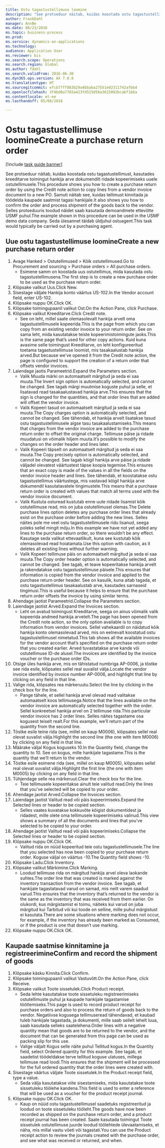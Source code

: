 ```yaml
--- 
title: Ostu tagastustellimuse loomine
description: "See protseduur näitab, kuidas koostada ostu tagastustellimust, kasutades kreeditarve toimingut hankija arve dokumendilt ridade kopeerimiseks uuele ostutellimusele."
author: FrankDahl
manager: AnnBe
ms.date: 08/23/2016
ms.topic: business-process
ms.prod: 
ms.service: dynamics-ax-applications
ms.technology: 
audience: Application User
ms.reviewer: bis
ms.search.scope: Operations
ms.search.region: Global
ms.author: fdahl
ms.search.validFrom: 2016-06-30
ms.dyn365.ops.version: AX 7.0.0
ms.translationtype: HT
ms.sourcegitcommit: efcb77ff883b29a4bbaba27551e02311742afbbd
ms.openlocfilehash: 3f4bd0a7765a423fd515058a3615092bcabf1b6a
ms.contentlocale: et-ee
ms.lasthandoff: 05/08/2018

---
```

# <a name="create-a-purchase-return-order"></a><span data-ttu-id="9c62a-103">Ostu tagastustellimuse loomine</span><span class="sxs-lookup"><span data-stu-id="9c62a-103">Create a purchase return order</span></span>

[!include [task guide banner](../../includes/task-guide-banner.md)]

<span data-ttu-id="9c62a-104">See protseduur näitab, kuidas koostada ostu tagastustellimust, kasutades kreeditarve toimingut hankija arve dokumendilt ridade kopeerimiseks uuele ostutellimusele.</span><span class="sxs-lookup"><span data-stu-id="9c62a-104">This procedure shows you how to create a purchase return order by using the Credit note action to copy lines from a vendor invoice document to a new PO.</span></span> <span data-ttu-id="9c62a-105">Samuti näitab see, kuidas tellimust kinnitada ja töödelda kaupade saatmist tagasi hankijale.</span><span class="sxs-lookup"><span data-stu-id="9c62a-105">It also shows you how to confirm the order and process shipment of the goods back to the vendor.</span></span> <span data-ttu-id="9c62a-106">Selles protseduuris toodud näidet saab kasutada demoandmete ettevõtte USMF puhul.</span><span class="sxs-lookup"><span data-stu-id="9c62a-106">The example shown in this procedure can be used in the USMF demo data company.</span></span> <span data-ttu-id="9c62a-107">Seda ülesannet täidab üldjuhul ostuagent.</span><span class="sxs-lookup"><span data-stu-id="9c62a-107">This task would typically be carried out by a purchasing agent.</span></span>


## <a name="create-a-new-purchase-return-order"></a><span data-ttu-id="9c62a-108">Uue ostu tagastustellimuse loomine</span><span class="sxs-lookup"><span data-stu-id="9c62a-108">Create a new purchase return order</span></span>
1. <span data-ttu-id="9c62a-109">Avage Hanked > Ostutellimused > Kõik ostutellimused.</span><span class="sxs-lookup"><span data-stu-id="9c62a-109">Go to Procurement and sourcing > Purchase orders > All purchase orders.</span></span>
    * <span data-ttu-id="9c62a-110">Esimene samm on koostada uus ostutellimus, mida kasutada ostu tagastustellimusena.</span><span class="sxs-lookup"><span data-stu-id="9c62a-110">The first step is to create a new purchase order to be used as the purchase return order.</span></span>  
2. <span data-ttu-id="9c62a-111">Klõpsake valikut Uus.</span><span class="sxs-lookup"><span data-stu-id="9c62a-111">Click New.</span></span>
3. <span data-ttu-id="9c62a-112">Sisestage väljale Hankija konto väärtus US-102.</span><span class="sxs-lookup"><span data-stu-id="9c62a-112">In the Vendor account field, enter US-102.</span></span>
4. <span data-ttu-id="9c62a-113">Klõpsake nuppu OK.</span><span class="sxs-lookup"><span data-stu-id="9c62a-113">Click OK.</span></span>
5. <span data-ttu-id="9c62a-114">Klõpsake toimingupaanil valikut Ost.</span><span class="sxs-lookup"><span data-stu-id="9c62a-114">On the Action Pane, click Purchase.</span></span>
6. <span data-ttu-id="9c62a-115">Klõpsake valikut Kreeditarve.</span><span class="sxs-lookup"><span data-stu-id="9c62a-115">Click Credit note.</span></span>
    * <span data-ttu-id="9c62a-116">See on leht, millel saate olemasolevalt hankija arvelt oma tagastustellimusele kopeerida.</span><span class="sxs-lookup"><span data-stu-id="9c62a-116">This is the page from which you can copy from an existing vendor invoice to your return order.</span></span> <span data-ttu-id="9c62a-117">See on sama leht, mida kasutatakse teiste kopeerimistoimingute jaoks.</span><span class="sxs-lookup"><span data-stu-id="9c62a-117">This is the same page that’s used for other copy actions.</span></span> <span data-ttu-id="9c62a-118">Kuid kuna avasime selle toimingust Kreeditarve, on leht konfigureeritud toetama tagastustellimuse loomist, mis tasakaalustab hankija arved.</span><span class="sxs-lookup"><span data-stu-id="9c62a-118">But because we’ve opened it from the Credit note action, the page is configured to support the creation of a return order that offsets vendor invoices.</span></span>  
7. <span data-ttu-id="9c62a-119">Laiendage jaotis Parameetrid.</span><span class="sxs-lookup"><span data-stu-id="9c62a-119">Expand the Parameters section.</span></span>
    * <span data-ttu-id="9c62a-120">Valik Muuda märki on automaatselt märgitud ja seda ei saa muuta.</span><span class="sxs-lookup"><span data-stu-id="9c62a-120">The Invert sign option is automatically selected, and cannot be changed.</span></span> <span data-ttu-id="9c62a-121">See tagab märgi muutmise koguste puhul ja selle, et lisatavad read tasakaalustavad hankija arve.</span><span class="sxs-lookup"><span data-stu-id="9c62a-121">This ensures that the sign is changed for the quantities, and that order lines that are added will offset the vendor invoice.</span></span>  
    * <span data-ttu-id="9c62a-122">Valik Kopeeri tasud on automaatselt märgitud ja seda ei saa muuta.</span><span class="sxs-lookup"><span data-stu-id="9c62a-122">The Copy charges option is automatically selected, and cannot be changed.</span></span> <span data-ttu-id="9c62a-123">See tähendab, et hankija arvelt lisatakse tasud ostu tagastustellimusele algse tasu tasakaalustamiseks.</span><span class="sxs-lookup"><span data-stu-id="9c62a-123">This means that charges from the vendor invoice are added to the purchase return order to offset the original charge.</span></span> <span data-ttu-id="9c62a-124">Tellimuse päise ja ridade muudatusi on võimalik hiljem muuta.</span><span class="sxs-lookup"><span data-stu-id="9c62a-124">It’s possible to modify the changes on the order header and lines later.</span></span>  
    * <span data-ttu-id="9c62a-125">Valik Kopeeri täpselt on automaatselt märgitud ja seda ei saa muuta.</span><span class="sxs-lookup"><span data-stu-id="9c62a-125">The Copy precisely option is automatically selected, and cannot be changed.</span></span> <span data-ttu-id="9c62a-126">See tagab kõigil hankija arve päise ja ridade väljadel olevatest väärtustest täpse koopia tegemise.</span><span class="sxs-lookup"><span data-stu-id="9c62a-126">This ensures that an exact copy is made of the values in all the fields on the vendor invoice header and lines.</span></span> <span data-ttu-id="9c62a-127">See tähendab, et koostatakse ostu tagastustellimus väärtustega, mis vastavad kõigil hankija arve dokumendil kasutatavatele tingimustele.</span><span class="sxs-lookup"><span data-stu-id="9c62a-127">This means that a purchase return order is created with values that match all terms used with the vendor invoice document.</span></span>  
    * <span data-ttu-id="9c62a-128">Valik Kustuta osturead kustutab enne uute ridade lisamist kõik ostutellimuse read, mis on juba ostutellimusel olemas.</span><span class="sxs-lookup"><span data-stu-id="9c62a-128">The Delete purchase lines option deletes any purchase order lines that already exist on the purchase order before adding the new lines.</span></span> <span data-ttu-id="9c62a-129">Selles näites pole me veel ostu tagastustellimusele ridu lisanud, seega poleks sellel mingit mõju.</span><span class="sxs-lookup"><span data-stu-id="9c62a-129">In this example we have not yet added any lines to the purchase return order, so there wouldn’t be any effect.</span></span> <span data-ttu-id="9c62a-130">Kasutage seda valikut ettevaatlikult, kuna see kustutab kõik olemasolevad read hoiatamata.</span><span class="sxs-lookup"><span data-stu-id="9c62a-130">Use this option with caution, as it deletes all existing lines without further warning.</span></span>  
    * <span data-ttu-id="9c62a-131">Valik Kopeeri tellimuse päis on automaatselt märgitud ja seda ei saa muuta.</span><span class="sxs-lookup"><span data-stu-id="9c62a-131">The Copy order header option is automatically selected, and cannot be changed.</span></span> <span data-ttu-id="9c62a-132">See tagab, et teave kopeeritakse hankija arvelt ja rakendatakse ostu tagastustellimuse päisele.</span><span class="sxs-lookup"><span data-stu-id="9c62a-132">This ensures that information is copied from the vendor invoice and applied to the purchase return order header.</span></span> <span data-ttu-id="9c62a-133">See on kasulik, kuna aitab tagada, et ostu tagastustellimus tasakaalustab arve, kasutades sarnaseid tingimusi.</span><span class="sxs-lookup"><span data-stu-id="9c62a-133">This is useful because it helps to ensure that the purchase return order offsets the invoice by using similar terms.</span></span>  
8. <span data-ttu-id="9c62a-134">Ahendage jaotist Parameetrid.</span><span class="sxs-lookup"><span data-stu-id="9c62a-134">Collapse the Parameters section.</span></span>
9. <span data-ttu-id="9c62a-135">Laiendage jaotist Arved.</span><span class="sxs-lookup"><span data-stu-id="9c62a-135">Expand the Invoices section.</span></span>
    * <span data-ttu-id="9c62a-136">Leht on avatud toimingust Kreeditarve, seega on ainus võimalik valik kopeerida andmed hankija arvetelt.</span><span class="sxs-lookup"><span data-stu-id="9c62a-136">The page has been opened from the Credit note action, so the only option available is to copy information from vendor invoices.</span></span> <span data-ttu-id="9c62a-137">Sellel vahekaardil on näidatud kõik hankija konto olemasolevad arved, mis on eelnevalt koostatud ostu tagastustellimusel nimetatud.</span><span class="sxs-lookup"><span data-stu-id="9c62a-137">This tab shows all the available invoices for the vendor account that’s specified on the purchase return order that you created earlier.</span></span>   <span data-ttu-id="9c62a-138">Arved tuvastatakse arve kande või ostutellimuse ID-de alusel.</span><span class="sxs-lookup"><span data-stu-id="9c62a-138">The invoices are identified by the invoice voucher or the purchase order IDs.</span></span>  
10. <span data-ttu-id="9c62a-139">Otsige üles hankija arve, mis on tähistatud numbriga AP-0006, ja tõstke see rida esile, klõpsates sellel real suvalist välja.</span><span class="sxs-lookup"><span data-stu-id="9c62a-139">Locate the vendor invoice identified by invoice number AP-0006, and highlight that line by clicking on any field in that line.</span></span>
11. <span data-ttu-id="9c62a-140">Valige rida, klõpsates rea märkeruutu.</span><span class="sxs-lookup"><span data-stu-id="9c62a-140">Select the line by clicking in the check box for the line.</span></span> 
    * <span data-ttu-id="9c62a-141">Pange tähele, et sellel hankija arvel olevad read valitakse automaatselt koos tellimusega.</span><span class="sxs-lookup"><span data-stu-id="9c62a-141">Notice that the lines available on the vendor invoice are automatically selected together with the order.</span></span> <span data-ttu-id="9c62a-142">Sellel konkreetsel hankija arvel on 2 tellimuse rida.</span><span class="sxs-lookup"><span data-stu-id="9c62a-142">This particular vendor invoice has 2 order lines.</span></span> <span data-ttu-id="9c62a-143">Selles näites tagastame osa kogusest teiselt realt.</span><span class="sxs-lookup"><span data-stu-id="9c62a-143">For this example, we’ll return part of the quantity from the second line.</span></span>  
12. <span data-ttu-id="9c62a-144">Tõstke esile teine rida (see, millel on kaup M0006), klõpsates sellel real olevat suvalist välja.</span><span class="sxs-lookup"><span data-stu-id="9c62a-144">Highlight the second line (the one with item M0006) by clicking on any field in that line.</span></span>
13. <span data-ttu-id="9c62a-145">Määrake väljal Kogus koguseks 10.</span><span class="sxs-lookup"><span data-stu-id="9c62a-145">In the Quantity field, change the quantity to 10.</span></span> <span data-ttu-id="9c62a-146">See on kogus, mille hankijale tagastame.</span><span class="sxs-lookup"><span data-stu-id="9c62a-146">This is the quantity that we’ll return to the vendor.</span></span> 
14. <span data-ttu-id="9c62a-147">Tõstke esile esimene rida (see, millel on kaup M0005), klõpsates sellel real olevat suvalist välja.</span><span class="sxs-lookup"><span data-stu-id="9c62a-147">Highlight the first line (the one with item M0005) by clicking on any field in that line.</span></span>
15. <span data-ttu-id="9c62a-148">Tühjendage selle rea märkeruut.</span><span class="sxs-lookup"><span data-stu-id="9c62a-148">Clear the check box for the line.</span></span>
    * <span data-ttu-id="9c62a-149">Teie tellimusele kopeeritakse ainult teie valitud read.</span><span class="sxs-lookup"><span data-stu-id="9c62a-149">Only the lines that you've selected will be copied to your order.</span></span>  
16. <span data-ttu-id="9c62a-150">Ahendage jaotist Arved.</span><span class="sxs-lookup"><span data-stu-id="9c62a-150">Collapse the Invoices section.</span></span>
17. <span data-ttu-id="9c62a-151">Laiendage jaotist Valitud read või päis kopeerimiseks.</span><span class="sxs-lookup"><span data-stu-id="9c62a-151">Expand the Selected lines or header to be copied section.</span></span>
    * <span data-ttu-id="9c62a-152">Selles vaates kuvatakse kokkuvõte kõigist dokumentidest ja ridadest, mille olete oma tellimusele kopeerimiseks valinud.</span><span class="sxs-lookup"><span data-stu-id="9c62a-152">This view shows a summary of all the documents and lines that you’ve selected to be copied to your order.</span></span>  
18. <span data-ttu-id="9c62a-153">Ahendage jaotist Valitud read või päis kopeerimiseks.</span><span class="sxs-lookup"><span data-stu-id="9c62a-153">Collapse the Selected lines or header to be copied section.</span></span>
19. <span data-ttu-id="9c62a-154">Klõpsake nuppu OK.</span><span class="sxs-lookup"><span data-stu-id="9c62a-154">Click OK.</span></span>
    * <span data-ttu-id="9c62a-155">Valitud rida on nüüd kopeeritud teie ostu tagastustellimusele.</span><span class="sxs-lookup"><span data-stu-id="9c62a-155">The line that you selected has now been copied to your purchase return order.</span></span> <span data-ttu-id="9c62a-156">Koguse väljal on väärtus -10.</span><span class="sxs-lookup"><span data-stu-id="9c62a-156">The Quantity field shows -10.</span></span>   
20. <span data-ttu-id="9c62a-157">Klõpsake Ladu.</span><span class="sxs-lookup"><span data-stu-id="9c62a-157">Click Inventory.</span></span>
21. <span data-ttu-id="9c62a-158">Klõpsake valikut Märkimine.</span><span class="sxs-lookup"><span data-stu-id="9c62a-158">Click Marking.</span></span>
    * <span data-ttu-id="9c62a-159">Loodud tellimuse rida on märgitud hankija arvel oleva laokande suhtes.</span><span class="sxs-lookup"><span data-stu-id="9c62a-159">The order line that was created is marked against the inventory transaction from the vendor invoice.</span></span> <span data-ttu-id="9c62a-160">See tagab, et hankijale tagastatavad varud on samad, mis neilt varem saadud varud.</span><span class="sxs-lookup"><span data-stu-id="9c62a-160">This ensures that the inventory that’s returned to the vendor is the same as the inventory that was received from them earlier.</span></span> <span data-ttu-id="9c62a-161">On olukordi, kus märgistamist ei toimu, näiteks kui varud on juba märgitud kui Tarbitud või kui toode on selline, mille puhul märgistust ei kasutata.</span><span class="sxs-lookup"><span data-stu-id="9c62a-161">There are some situations where marking does not occur, for example, if the inventory has already been marked as Consumed, or if the product is one that doesn’t use marking.</span></span>  
22. <span data-ttu-id="9c62a-162">Klõpsake nuppu OK.</span><span class="sxs-lookup"><span data-stu-id="9c62a-162">Click OK.</span></span>

## <a name="confirm-and-record-the-shipment-of-goods"></a><span data-ttu-id="9c62a-163">Kaupade saatmise kinnitamine ja registreerimine</span><span class="sxs-lookup"><span data-stu-id="9c62a-163">Confirm and record the shipment of goods</span></span>
1. <span data-ttu-id="9c62a-164">Klõpsake käsku Kinnita.</span><span class="sxs-lookup"><span data-stu-id="9c62a-164">Click Confirm.</span></span>
2. <span data-ttu-id="9c62a-165">Klõpsake toimingupaanil valikut Vastuvõtt.</span><span class="sxs-lookup"><span data-stu-id="9c62a-165">On the Action Pane, click Receive.</span></span>
3. <span data-ttu-id="9c62a-166">Klõpsake valikut Toote sissetulek.</span><span class="sxs-lookup"><span data-stu-id="9c62a-166">Click Product receipt.</span></span>
    * <span data-ttu-id="9c62a-167">Seda lehte kasutatakse toote sissetuleku registreerimiseks ostutellimuste puhul ja kaupade hankijale tagastamise töötlemiseks.</span><span class="sxs-lookup"><span data-stu-id="9c62a-167">This page is used to record product receipt for purchase orders and also to process the return of goods back to the vendor.</span></span> <span data-ttu-id="9c62a-168">Negatiivse kogusega tellimuseread tähendavad, et kaubad tuleb hankijale tagastada, ja dokumenti, mille saab sellelt lehelt luua, saab kasutada selleks saatelehena.</span><span class="sxs-lookup"><span data-stu-id="9c62a-168">Order lines with a negative quantity mean that goods are to be returned to the vendor, and the document that can be generated from this page can be used as packing slip for this use.</span></span>   
    * <span data-ttu-id="9c62a-169">Valige väljalt Kogus selle näite puhul Tellitud kogus.</span><span class="sxs-lookup"><span data-stu-id="9c62a-169">In the Quantity field, select Ordered quantity for this example.</span></span>   <span data-ttu-id="9c62a-170">See tagab, et saadetist töödeldakse terve tellitud koguse ulatuses, millega tellimuse read loodi.</span><span class="sxs-lookup"><span data-stu-id="9c62a-170">This ensures that the shipment will be processed for the full ordered quantity that the order lines were created with.</span></span>   
4. <span data-ttu-id="9c62a-171">Sisestage väärtus väljale Toote sissetulek.</span><span class="sxs-lookup"><span data-stu-id="9c62a-171">In the Product receipt field, type a value.</span></span>
    * <span data-ttu-id="9c62a-172">Seda välja kasutatakse viite sisestamiseks, mida kasutatakse toote sissetuleku töölehe kandena.</span><span class="sxs-lookup"><span data-stu-id="9c62a-172">This field is used to enter a reference that will be used as a voucher for the product receipt journal.</span></span>  
5. <span data-ttu-id="9c62a-173">Klõpsake nuppu OK.</span><span class="sxs-lookup"><span data-stu-id="9c62a-173">Click OK.</span></span>
    * <span data-ttu-id="9c62a-174">Kaup on nüüd ostu tagastustellimusel saadetuks registreeritud ja loodud on toote sissetuleku tööleht.</span><span class="sxs-lookup"><span data-stu-id="9c62a-174">The goods have now been recorded as shipped on the purchase return order, and a product receipt journal has been created.</span></span> <span data-ttu-id="9c62a-175">Saate kasutada toimingut Toote sissetulek ostutellimuse juurde loodud töölehtede ülevaatamiseks, et näha, mis millal vastu võeti või tagastati.</span><span class="sxs-lookup"><span data-stu-id="9c62a-175">You can use the Product receipt action to review the journals created with the purchase order, and see what was received or returned, and when.</span></span>  


